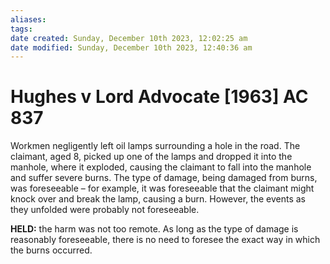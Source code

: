 ```yaml
---
aliases: 
tags: 
date created: Sunday, December 10th 2023, 12:02:25 am
date modified: Sunday, December 10th 2023, 12:40:36 am
---
```


# Hughes v Lord Advocate [1963] AC 837

Workmen negligently left oil lamps surrounding a hole in the road. The claimant, aged 8, picked up one of the lamps and dropped it into the manhole, where it exploded, causing the claimant to fall into the manhole and suffer severe burns. The type of damage, being damaged from burns, was foreseeable – for example, it was foreseeable that the claimant might knock over and break the lamp, causing a burn. However, the events as they unfolded were probably not foreseeable.

**HELD:** the harm was not too remote. As long as the type of damage is reasonably foreseeable, there is no need to foresee the exact way in which the burns occurred.
